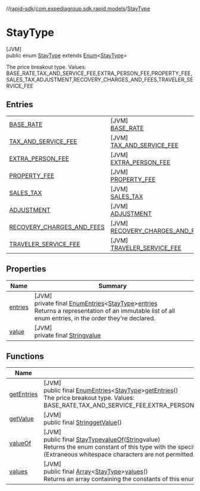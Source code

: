 //[rapid-sdk](../../../index.md)/[com.expediagroup.sdk.rapid.models](../index.md)/[StayType](index.md)

# StayType

[JVM]\
public enum [StayType](index.md) extends [Enum](https://docs.oracle.com/javase/8/docs/api/java/lang/Enum.html)&lt;[StayType](index.md)&gt;

The price breakout type. Values: BASE_RATE,TAX_AND_SERVICE_FEE,EXTRA_PERSON_FEE,PROPERTY_FEE,SALES_TAX,ADJUSTMENT,RECOVERY_CHARGES_AND_FEES,TRAVELER_SERVICE_FEE

## Entries

| | |
|---|---|
| [BASE_RATE](-b-a-s-e_-r-a-t-e/index.md) | [JVM]<br>[BASE_RATE](-b-a-s-e_-r-a-t-e/index.md) |
| [TAX_AND_SERVICE_FEE](-t-a-x_-a-n-d_-s-e-r-v-i-c-e_-f-e-e/index.md) | [JVM]<br>[TAX_AND_SERVICE_FEE](-t-a-x_-a-n-d_-s-e-r-v-i-c-e_-f-e-e/index.md) |
| [EXTRA_PERSON_FEE](-e-x-t-r-a_-p-e-r-s-o-n_-f-e-e/index.md) | [JVM]<br>[EXTRA_PERSON_FEE](-e-x-t-r-a_-p-e-r-s-o-n_-f-e-e/index.md) |
| [PROPERTY_FEE](-p-r-o-p-e-r-t-y_-f-e-e/index.md) | [JVM]<br>[PROPERTY_FEE](-p-r-o-p-e-r-t-y_-f-e-e/index.md) |
| [SALES_TAX](-s-a-l-e-s_-t-a-x/index.md) | [JVM]<br>[SALES_TAX](-s-a-l-e-s_-t-a-x/index.md) |
| [ADJUSTMENT](-a-d-j-u-s-t-m-e-n-t/index.md) | [JVM]<br>[ADJUSTMENT](-a-d-j-u-s-t-m-e-n-t/index.md) |
| [RECOVERY_CHARGES_AND_FEES](-r-e-c-o-v-e-r-y_-c-h-a-r-g-e-s_-a-n-d_-f-e-e-s/index.md) | [JVM]<br>[RECOVERY_CHARGES_AND_FEES](-r-e-c-o-v-e-r-y_-c-h-a-r-g-e-s_-a-n-d_-f-e-e-s/index.md) |
| [TRAVELER_SERVICE_FEE](-t-r-a-v-e-l-e-r_-s-e-r-v-i-c-e_-f-e-e/index.md) | [JVM]<br>[TRAVELER_SERVICE_FEE](-t-r-a-v-e-l-e-r_-s-e-r-v-i-c-e_-f-e-e/index.md) |

## Properties

| Name | Summary |
|---|---|
| [entries](index.md#209828576%2FProperties%2F700308213) | [JVM]<br>private final [EnumEntries](https://kotlinlang.org/api/latest/jvm/stdlib/kotlin.enums/-enum-entries/index.html)&lt;[StayType](index.md)&gt;[entries](index.md#209828576%2FProperties%2F700308213)<br>Returns a representation of an immutable list of all enum entries, in the order they're declared. |
| [value](index.md#-1308619297%2FProperties%2F700308213) | [JVM]<br>private final [String](https://docs.oracle.com/javase/8/docs/api/java/lang/String.html)[value](index.md#-1308619297%2FProperties%2F700308213) |

## Functions

| Name | Summary |
|---|---|
| [getEntries](get-entries.md) | [JVM]<br>public final [EnumEntries](https://kotlinlang.org/api/latest/jvm/stdlib/kotlin.enums/-enum-entries/index.html)&lt;[StayType](index.md)&gt;[getEntries](get-entries.md)()<br>The price breakout type. Values: BASE_RATE,TAX_AND_SERVICE_FEE,EXTRA_PERSON_FEE,PROPERTY_FEE,SALES_TAX,ADJUSTMENT,RECOVERY_CHARGES_AND_FEES,TRAVELER_SERVICE_FEE |
| [getValue](get-value.md) | [JVM]<br>public final [String](https://docs.oracle.com/javase/8/docs/api/java/lang/String.html)[getValue](get-value.md)() |
| [valueOf](value-of.md) | [JVM]<br>public final [StayType](index.md)[valueOf](value-of.md)([String](https://docs.oracle.com/javase/8/docs/api/java/lang/String.html)value)<br>Returns the enum constant of this type with the specified name. The string must match exactly an identifier used to declare an enum constant in this type. (Extraneous whitespace characters are not permitted.) |
| [values](values.md) | [JVM]<br>public final [Array](https://kotlinlang.org/api/latest/jvm/stdlib/kotlin/-array/index.html)&lt;[StayType](index.md)&gt;[values](values.md)()<br>Returns an array containing the constants of this enum type, in the order they're declared. |
